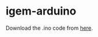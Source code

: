 # igem-arduino
Download the .ino code from <a href="https://github.com/jianglin332/igem-arduino/raw/master/igem/igem.ino">here</a>.
